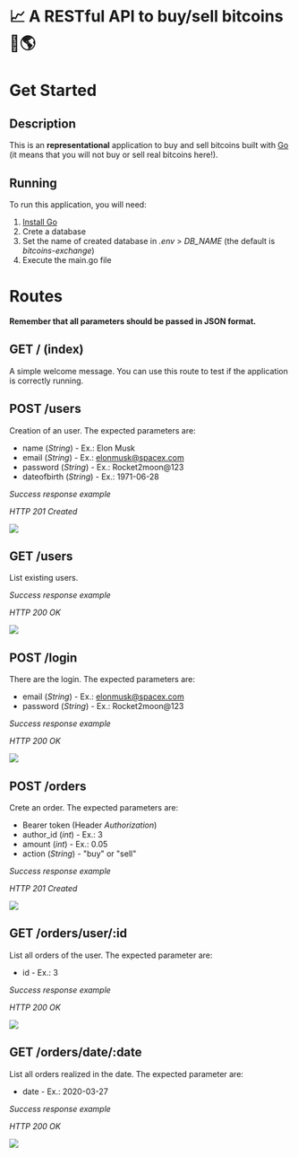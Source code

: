 # 📈 A RESTful API to buy/sell bitcoins 💸🌎
# Get Started

## Description
This is an **representational** application to buy and sell bitcoins built with [Go](https://golang.org/) (it means that you will not buy or sell real bitcoins here!).

## Running
To run this application, you will need:

 1. [Install Go](https://golang.org/dl/)
 2. Crete a database
 3. Set the name of created database in _.env_ > *DB_NAME* (the default is _bitcoins-exchange_)
 4. Execute the main.go file

# Routes

**Remember that all parameters should be passed in JSON format.**

## GET / (index)

A simple welcome message. You can use this route to test if the application is correctly running.

## POST /users

Creation of an user. The expected parameters are:

 - name (_String_) - Ex.: Elon Musk
 - email (_String_) - Ex.: elonmusk@spacex.com
 - password (_String_) - Ex.: Rocket2moon@123
 - dateofbirth (_String_) - Ex.: 1971-06-28

_Success response example_

_HTTP 201 Created_

![](https://i.imgur.com/TrUqaCd.png)

## GET /users

List existing users.

_Success response example_

_HTTP 200 OK_

![](https://i.imgur.com/QeqBmcV.png)

## POST /login

There are the login. The expected parameters are:

 - email (_String_) - Ex.: elonmusk@spacex.com
 - password (_String_) - Ex.: Rocket2moon@123


_Success response example_

_HTTP 200 OK_

![](https://imgur.com/Mwpr3mc.png)

## POST /orders

Crete an order. The expected parameters are:

 - Bearer token (Header _Authorization_)
 - author_id (_int_) - Ex.: 3
 - amount (_int_) - Ex.: 0.05
 - action (_String_) - "buy" or "sell"

_Success response example_

_HTTP 201 Created_

![](https://imgur.com/YvyM5tm.png)

## GET /orders/user/:id

List all orders of the user. The expected parameter are:

 - id - Ex.: 3

_Success response example_

_HTTP 200 OK_

![](https://imgur.com/8f78PkQ.png)


## GET /orders/date/:date

List all orders realized in the date. The expected parameter are:

 - date - Ex.: 2020-03-27

_Success response example_

_HTTP 200 OK_

![](https://imgur.com/HfCunOY.png)

